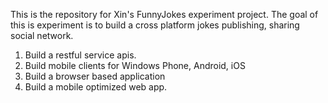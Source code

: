 This is the repository for Xin's FunnyJokes experiment project. 
The goal of this is experiment is to build a cross platform jokes publishing, sharing social network. 
1. Build a restful service apis. 
2. Build mobile clients for Windows Phone, Android, iOS
3. Build a browser based application
4. Build a mobile optimized web app.

